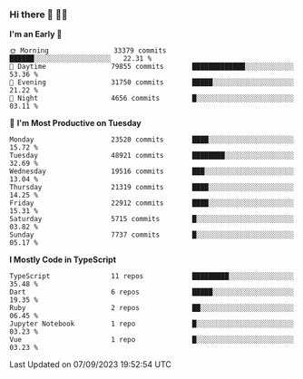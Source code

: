 ### Hi there 👋 🧑‍💻



<!--START_SECTION:waka-->
**I'm an Early 🐤** 

```text
🌞 Morning                33379 commits       ██████░░░░░░░░░░░░░░░░░░░   22.31 % 
🌆 Daytime                79855 commits       █████████████░░░░░░░░░░░░   53.36 % 
🌃 Evening                31750 commits       █████░░░░░░░░░░░░░░░░░░░░   21.22 % 
🌙 Night                  4656 commits        █░░░░░░░░░░░░░░░░░░░░░░░░   03.11 % 
```
📅 **I'm Most Productive on Tuesday** 

```text
Monday                   23520 commits       ████░░░░░░░░░░░░░░░░░░░░░   15.72 % 
Tuesday                  48921 commits       ████████░░░░░░░░░░░░░░░░░   32.69 % 
Wednesday                19516 commits       ███░░░░░░░░░░░░░░░░░░░░░░   13.04 % 
Thursday                 21319 commits       ████░░░░░░░░░░░░░░░░░░░░░   14.25 % 
Friday                   22912 commits       ████░░░░░░░░░░░░░░░░░░░░░   15.31 % 
Saturday                 5715 commits        █░░░░░░░░░░░░░░░░░░░░░░░░   03.82 % 
Sunday                   7737 commits        █░░░░░░░░░░░░░░░░░░░░░░░░   05.17 % 
```


**I Mostly Code in TypeScript** 

```text
TypeScript               11 repos            █████████░░░░░░░░░░░░░░░░   35.48 % 
Dart                     6 repos             █████░░░░░░░░░░░░░░░░░░░░   19.35 % 
Ruby                     2 repos             ██░░░░░░░░░░░░░░░░░░░░░░░   06.45 % 
Jupyter Notebook         1 repo              █░░░░░░░░░░░░░░░░░░░░░░░░   03.23 % 
Vue                      1 repo              █░░░░░░░░░░░░░░░░░░░░░░░░   03.23 % 
```




 Last Updated on 07/09/2023 19:52:54 UTC
<!--END_SECTION:waka-->


